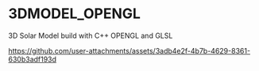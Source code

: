 # 3DMODEL_OPENGL

3D Solar Model build with C++ OPENGL and GLSL



https://github.com/user-attachments/assets/3adb4e2f-4b7b-4629-8361-630b3adf193d

